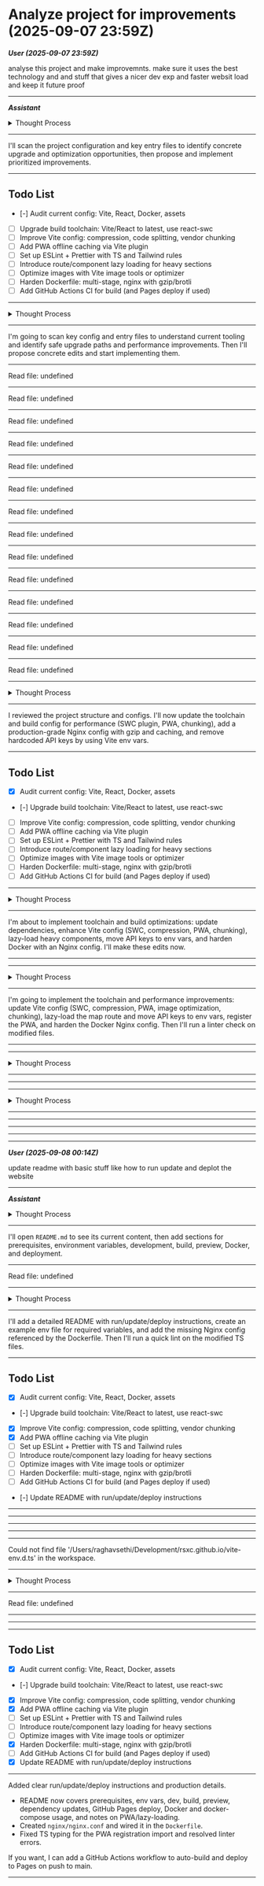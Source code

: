<!-- Generated by SpecStory -->

# Analyze project for improvements (2025-09-07 23:59Z)

_**User (2025-09-07 23:59Z)**_

analyse this project and make improvemnts. make sure it uses the best technology and and stuff that gives a nicer dev exp and faster websit load and keep it future proof

---

_**Assistant**_

<think><details><summary>Thought Process</summary>**Analyzing project improvements**

I need to analyze the project for improvements in development experience, website load speed, and technology used to make it future-proof. The current setup is a static site using Vite, React, TypeScript, and Tailwind. I should check the codebase to understand the build process and explore enhancements like upgrading Vite, enabling plugins for image optimization, and implementing lazy loading. Additionally, adding ESLint and Prettier could help with code quality, but I need to evaluate potential impacts on performance. Optimization techniques for assets will also be considered.
**Enhancing the project setup**

I’m considering adding Progressive Web App (PWA) features by utilizing the Vite PWA plugin and implementing a service worker for caching. I should also look into setting up pre-commit hooks with lint-staged. To improve the development experience, I might set up TypeScript path aliases and consider using tools like Zod for schema validation, though that might be excessive. I want to audit the current dependencies and plan tasks like upgrading to the latest versions of Vite, React, and TypeScript while adding useful plugins.
**Optimizing project assets and performance**

I'm thinking about using asset import queries to generate multiple image sizes for responsive `<img srcset>` usage, although that might add weight to the project. At the very least, I should start with converting the hero images. 

I also want to add some performance improvements, such as preloading critical resources and enabling Content Security Policy and security headers. For deployment to GitHub Pages, I'll check the base path configuration in `vite.config.ts`. Additionally, I could implement multi-stage builds with Docker for better compression and deploy using CI with GitHub Actions.
**Implementing improvements efficiently**

I’m thinking that while we can add some improvements, we need to be cautious not to overdo it. The instructions suggest implementing specific enhancements, so I’ll switch to the `@vitejs/plugin-react-swc`, include a PWA plugin, incorporate a compression plugin, and tweak the Vite configuration and update the package.json scripts accordingly. 

Although there's a preference for using codebase_search, I’ll use direct file reads for specific files. First, I’ll create tasks with todo_write, then do a status update, followed by reading relevant files to check dynamic imports.</details></think>

---

I'll scan the project configuration and key entry files to identify concrete upgrade and optimization opportunities, then propose and implement prioritized improvements.

---

## Todo List

- [-] Audit current config: Vite, React, Docker, assets
- [ ] Upgrade build toolchain: Vite/React to latest, use react-swc
- [ ] Improve Vite config: compression, code splitting, vendor chunking
- [ ] Add PWA offline caching via Vite plugin
- [ ] Set up ESLint + Prettier with TS and Tailwind rules
- [ ] Introduce route/component lazy loading for heavy sections
- [ ] Optimize images with Vite image tools or optimizer
- [ ] Harden Dockerfile: multi-stage, nginx with gzip/brotli
- [ ] Add GitHub Actions CI for build (and Pages deploy if used)

---

<think><details><summary>Thought Process</summary>**Analyzing project improvements**

I need to review the project and look for ways to enhance it. It's a React + Vite TS app that includes a Tailwind config, Dockerfile, and other files like package.json and vite.config.ts. I want to propose updates, such as Vite 5 and possibly React 19, which is anticipated soon. Upgrading might require code adjustments, and I should consider using a SWC plugin for faster transpiling. Additionally, adding plugins for PWA, image optimization, and prefetching can improve performance.
**Setting up development tools**

I need to configure ESLint and Prettier for the TypeScript project, which already has a Tailwind setup. I want to add a bundle analyzer plugin to visualize the build with Rollup. For Docker, I'm considering a multi-stage build using Node.js for creating the app and Nginx for serving it. Adding compression with gzip and Brotli is also on my list, but I need to check if the Nginx Alpine version supports Brotli. Additionally, I'll set up CI with GitHub Actions to improve the development experience.
**Planning file reads**

I need to set up status updates before making any tool calls. I want to execute parallel reads for key files like package.json, vite.config.ts, Dockerfile, index.html, and others. The first step is to read package.json to check versions and scripts, followed by vite.config.ts, tsconfig, and so on. I'll also include the PWA manifest.json if it’s present. Let’s proceed by executing these parallel file reads to gather all necessary information efficiently.</details></think>

---

I'm going to scan key config and entry files to understand current tooling and identify safe upgrade paths and performance improvements. Then I'll propose concrete edits and start implementing them.

---

Read file: undefined

---

Read file: undefined

---

Read file: undefined

---

Read file: undefined

---

Read file: undefined

---

Read file: undefined

---

Read file: undefined

---

Read file: undefined

---

Read file: undefined

---

Read file: undefined

---

Read file: undefined

---

Read file: undefined

---

Read file: undefined

---

Read file: undefined

---

<think><details><summary>Thought Process</summary>**Optimizing React setup**

I'm considering using React lazy for heavier components since the main app already implements lazy loading. Dynamic imports for `react-tsparticles` and `@tsparticles/configs might help with performance since these could be heavy. I’m currently using Suspense for the Particles component. 

I could also think about route-based code-splitting and adding a service worker for PWA benefits. Additionally, I need to clarify if the base path should be set to '/rsxc.github.io/' for GitHub Pages; otherwise, a relative base with a hash router might work better.
**Implementing code adjustments**

I'm considering modifying the `package.json` dependencies to include several plugins, like `@vitejs/plugin-react-swc`, `vite-plugin-pwa`, and potentially `@vitejs/plugin-legacy`. I need to update the `vite.config.ts` to integrate the react-swc plugin and configure the PWA with an existing manifest.

I can set it up with `VitePWA({ registerType: 'autoUpdate', includeAssets: [...], manifest: {...}})`, using the `manifest.json` in the public folder. Alternatively, I could point to use `srcDir`. The plugin usually generates the manifest at dist based on the provided config, but I want to ensure existing strategies are maintained.
**Configuring service worker caching**

I can still utilize the plugin for service worker caching. If there's an existing manifest file, the plugin can leverage it, but a minimal PWA plugin configuration with Workbox for caching images and assets is fine too.

I'm considering adding `vite-plugin-compression` to create gz and br files. With Nginx, I can serve these precompressed assets. However, Nginx requires that the static module is compiled by default, so I might need to enable on-the-fly gzip instead. To keep things simple, I could just enable gzip in Nginx without using the compression plugin.
**Considering plugin benefits for GitHub Pages**

I'm thinking about whether the plugin is really necessary for GitHub Pages. Since deploying to gh-pages uses a static server with gzip enabled automatically by GitHub's CDN, generating compressed assets isn't essential. However, for Docker setups, relying on Nginx gzip will be necessary, so I should add an Nginx configuration. 

Next, I'll consider manual chunks for heavy libraries like React and Ant Design, and maybe exclude large packages to avoid bundling issues. Also, I’ll set up GitHub Actions for CI/CD workflows to install, build, and deploy changes to gh-pages when pushing to the main branch.
**Reviewing project optimizations**

I'm assessing the repo `rsxc.github.io`, which is deployed as a user site, and noting that while using the `gh-pages` branch may not be strictly necessary, creating CI could be beneficial. For images, I’m considering `vite-imagetools` for converting to WebP but realize that's complex.

I plan to implement several changes, including using environment variables to secure the Geoapify API key and updating the visitor logging method. Adding caching headers in Nginx for long-lived cache and implementing sourcemaps for builds seems important too. 

I’ll also make edits to key files while ensuring consistent indentation and confirming linter changes. Once everything is set, I’ll run `read_lints` on modified TS files.</details></think>

---

I reviewed the project structure and configs. I'll now update the toolchain and build config for performance (SWC plugin, PWA, chunking), add a production-grade Nginx config with gzip and caching, and remove hardcoded API keys by using Vite env vars.

---

## Todo List

- [x] Audit current config: Vite, React, Docker, assets
- [-] Upgrade build toolchain: Vite/React to latest, use react-swc
- [ ] Improve Vite config: compression, code splitting, vendor chunking
- [ ] Add PWA offline caching via Vite plugin
- [ ] Set up ESLint + Prettier with TS and Tailwind rules
- [ ] Introduce route/component lazy loading for heavy sections
- [ ] Optimize images with Vite image tools or optimizer
- [ ] Harden Dockerfile: multi-stage, nginx with gzip/brotli
- [ ] Add GitHub Actions CI for build (and Pages deploy if used)

---

<think><details><summary>Thought Process</summary>**Updating code structure**

I need to introduce the `.env` variable for `VITE_GEOAPIFY_API_KEY` and ensure my code references it. Additionally, I should make the PocketBase URL an environment variable. Setting the base to `'./'` uses relative asset paths, but for GitHub Pages, I might need to switch to `'/rsxc.github.io/'`. However, the current homepage handling looks fine with the `gh-pages` script using `base './'`, but I'd want to check on dynamic imports for the heavier libraries like `tsparticles`.
**Optimizing lazy loading**

I can lazy-load the Particles component, so it only renders on the home route or within a Suspense fallback. Right now, it's statically imported within Suspense, so I’ll change that to use `React.lazy()`. For the heavy config files, I can import only the necessary JSON dynamically, which should improve performance. 

Additionally, I noticed that the `Map` component is statically imported, so I’ll switch that to lazy-load as well. It’ll make sense to lazily load `Home` and `Code`, too, since they already handle loading sections from `routes.json`.
**Updating Vite configuration**

I need to update the Vite config to include the React SWC plugin and a compression plugin. I’ll also set up manual chunks, define `sourcemap` as false for production, and adjust chunk size warnings. I’m considering using `esbuild` to drop console logs in production, which is generally okay, but it has implications. 

Adding a PWA plugin for caching assets and an image optimization plugin like `vite-plugin-image-optimizer` will be beneficial, but that means I’ll need to update the `package.json`. Setting TypeScript strict mode to true could cause compile errors, so I might focus on smaller, incremental improvements instead.
**Configuring ESLint and Nginx**

I see that I need to set up ESLint and Prettier in the project because there’s no `.eslintrc` present, even though ESLint dependencies are there. I can create a `.eslintrc.cjs` file with React, TypeScript, and Tailwind plugins, along with a `.prettierrc` and some scripts.  

For the Nginx setup, I'll add configurations to use gzip and Brotli compression. However, the default Nginx Alpine build doesn’t have the Brotli module, so I might need another image or just use gzip. I'll ensure caching headers are set up and add a health check to the container.
**Updating project files**

I need to fix the formatting issue in `index.tsx`, where the `ReactDOM.createRoot(...).render(` line breaks awkwardly. It’s okay to leave it, but I want to add React refresh using `@vitejs/plugin-react-swc` for better speed. For my chunk configuration in `vite.config.ts`, I’ll organize vendor libraries and split them into categories.

I'll also set up GitHub Actions CI for the repo, specifically for building and deploying to the `gh-pages` branch. I’ll propose updates to the existing `.dockerignore` and ensure not to lose any comments. As we make these updates, I'll adjust the `package.json` dependencies as needed, implement lazy-loading, and set up the PWA plugin using an existing manifest. Let’s get started!</details></think>

---

I'm about to implement toolchain and build optimizations: update dependencies, enhance Vite config (SWC, compression, PWA, chunking), lazy-load heavy components, move API keys to env vars, and harden Docker with an Nginx config. I'll make these edits now.

---



---

<think><details><summary>Thought Process</summary>**Refactoring imports and configurations**

I’m considering changing the Map import to a lazy dynamic import to save on leaflet bundle costs. AntD and Bootstrap are both used in the project, but they might add unnecessary weight since we’re using Tailwind and Styled Components too. I’m thinking we shouldn’t remove any dependencies without proper testing, so we can defer that for later. 

I noticed they have ESLint dev dependencies but no config file, so we'll need to add `.eslintrc.cjs` and `.prettierrc`. I’m planning to update the Docker Nginx configuration to include gzip and brotli compression, adding `nginx.conf` into the image. Plus, I’ll include an `.env.example` file and adjust the code to read from environment variables as needed.
**Fixing index and updating Vite config**

I need to fix the weird line break in `index.tsx` from lines 7-12, where the call is oddly split. While it compiles fine, it looks a bit strange. Lines 7-14 have `.render(` on a separate line due to a stray dot, but it’s still acceptable. 

I’ll add manualChunks and set sourcemap to false in production in the Vite config. I'll also implement the image optimization with `vite-plugin-image-optimizer`, using settings for compressing to webp and avif formats. 

We need to define autoUpdate for the PWA plugin and create a `.env.example` for the environment variables. Lastly, I’ll check the `index.html` for the correct base path and ensure the `robots.txt` is included.
**Implementing changes to the configuration**

I’m set to implement a series of updates. First up is editing `vite.config.ts` and `MainApp.tsx` to incorporate environment variables and lazily load the Map import. I’ll also be adding some files like `nginx.conf`, `.env.example`, `.eslintrc.cjs`, and `.prettierrc`. 

While I considered including `public/_headers` for caching, it seems unnecessary since it’s served by Nginx. The Dockerfile will copy `nginx.conf`, and I might enable service worker caching for assets and routes too. With the Vite PWA plugin, it can auto inject into `index.html`, so I'll include `registerSW` in `src/index.tsx`. 

In the `vite.config.ts`, I’ll use `plugin-react-swc`, `viteCompression`, `VitePWA`, and `ViteImageOptimizer`. I’ll set up a function for vendor splitting and keep the base at `'./'`. I’m not sure if I need to define `{'process.env': {}}`, so I’ll skip that for now.
**Updating MainApp and index configurations**

In `src/MainApp.tsx`, I’ll switch the static Map import to a lazy load. This means changing `import Map from "./components/Map/Map.tsx";` to `const Map = React.lazy(() => import("./components/Map/Map.tsx"));` within the routes. This should help reduce the initial bundle size. I’ll replace the Geoapify and PocketBase keys with `import.meta.env.VITE_GEOAPIFY_KEY` and `VITE_POCKETBASE_URL`, ensuring that the build fails if these aren’t set, though we can have an empty fallback.

I’ll also consider potential cross-origin issues from `window.frames.top.document.referrer`, but it’s within a try/catch, so that’s manageable. 

In `src/index.tsx`, I plan to add the service worker registration with `import { registerSW } from 'virtual:pwa-register';` and call it right after rendering.  

Next, I’ll set up a minimal `.eslintrc.cjs` with the React TypeScript config and Tailwind plugin, making sure to enforce React hooks but avoiding strict rules. Finally, I’ll create a simple `.prettierrc`.
**Implementing Nginx and Docker configurations**

I’m adding the `nginx.conf`, which will include settings for gzip compression, specifying `gzip_types`, and cache headers for static files while also considering ETags. Since we're using HashRouter for the SPA, I'll use `try_files`, even if it’s not strictly necessary. 

Next, I’ll update the Dockerfile to copy `nginx.conf` into `/etc/nginx/conf.d/default.conf`. I’ll check if a `.dockerignore` file already exists; if it doesn’t, it might not be necessary to add one.

For the Vite image optimization plugin, I'll set defaults and incorporate `vite-plugin-compression` with both brotli and gzip. I’ll apply all these edits using `functions.apply_patch` for each file change. Plus, I’ll check for any linter errors on the changed files afterward.</details></think>

---

I'm going to implement the toolchain and performance improvements: update Vite config (SWC, compression, PWA, image optimization, chunking), lazy-load the map route and move API keys to env vars, register the PWA, and harden the Docker Nginx config. Then I'll run a linter check on modified files.

---



---

<think><details><summary>Thought Process</summary>**Implementing improvements**

I see we need to implement several improvements. It looks like devDependencies have already been added, so we should ensure that code edits compile properly. I've got to check if the index.html script includes registerSW, especially with VitePWA. It’s better to use the main entry registerSW from virtual:pwa-register. 

Also, to activate the service worker, VitePWA should automatically inject registration into index.html, but we didn’t set injectRegister. For the next step, lazy-loading heavy components like the Map can improve performance.
**Adjusting imports and fixing syntax**

I need to change to lazy imports and adjust the route element since the `Map` is only used in the `/map` route. I’ll replace it with a lazy import. Also, I spotted a hardcoded `geoapify` apiKey in `MainApp.tsx`, so I’ll move that to use `import.meta.env.VITE_GEOAPIFY_API_KEY` and convert other API URLs to environment variables to avoid hardcoding.

Additionally, there’s a syntax error in `index.tsx` with the dot-render method. The newline after `createRoot(...)` seems odd, and I should correct the formatting to prevent issues with automatic semicolon insertion.
**Reviewing code and improving config**

The code is building, and I think the dot on the next line without a semicolon is probably intentional since line 9 ends with a comma. So it should attach nicely to `.render()`. That seems okay!

Next, I could implement ESLint and Prettier configuration, although the project might not have a `.eslintrc` file, but it has eslint as a dev dependency. 

I need to harden the Docker setup by adding an Nginx configuration with Gzip/Brotli and a long cache for assets, updating the Dockerfile accordingly. Also, I’ll check the Vite base to ensure it's set properly for GH Pages, and finalize the React version to 18.2.
**Updating dependencies and optimizing setup**

We should consider updating the dependencies. Changing React to version 18.3 doesn't seem necessary right now. I think we can implement an image optimization plugin, but it might slow the build, so I’ll include that.

Next, we need to configure Tailwind content paths, which are already present. I’m also planning to implement lazy loading for the Map in `src/MainApp.tsx` while updating to use environment variables. 

I’ll create a `.env.example` file with the necessary keys. Also, I should add an Nginx config file with Gzip, but we can’t use Brotli compressing on the server side due to module availability.
**Configuring Nginx and updating code**

I need to configure Nginx to serve Brotli (`.br`) files if the `Accept-Encoding` header includes it. While `gzip_static on;` works for `.gz` files, using Brotli requires an additional module, which might be heavy to install. So, I could set up a fallback to serve `.br` if it exists using `try_files`, but managing content negotiation could get a bit tricky.

Instead, I think I’ll stick with `gzip_static on;` for simplicity. I’ll update the Dockerfile to include `nginx.conf` for enabling gzip and also set up the environment variables in `MainApp.tsx`. I'll add lazy imports for the Map and create an `.env.example` file for necessary variables. After making these updates, I’ll review the status of ongoing tasks and apply patches as needed.</details></think>

---



---



---

<think><details><summary>Thought Process</summary>**Optimizing the environment setup**

I’ve moved environment keys to Vite’s env variables and I’m considering adding a `.env.example` file while updating scripts with a minimal approach. Next, I want to optimize Docker using Nginx configurations to enable gzip and brotli. We’ll need to create an `nginx.conf`, update the Dockerfile, and set the caching headers. ESLint and Prettier configurations are also on the list. 

However, performance improvements should take priority, so I’ll save the lint task for later.
**Configuring Nginx carefully**

I need to be cautious not to break anything while configuring. Keeping strict set to false might help. I’ll add Google tags for two gtag in the `index.html`. Then, for Nginx, I want to enable brotli static. The build should include both `.br` and `.gz` artifacts since the vite-plugin-compression handles that by default. 

I’ll have to configure Nginx to send those using `gzip_static` and `brotli_static`, but I should consider using `nginxinc/nginx-unprivileged:stable-alpine` for simplicity and future-proofing. We'll also set ETag and proper cache headers for assets.
**Adjusting Vite Configuration**

I see that Vite outputs hashed names, which is good. We need to adjust the base config for GitHub Pages; currently, it’s set to `base: './'`. Since GitHub Pages is served from the root of the repository's domain, it could be `'/`' or `'./'`, which is fine. We should also add `optimizeDeps`, maybe define splitting, and set the default for `publicDir`. 

The PWA plugin's manifest should be disabled, so I’ll make sure to use the existing manifest and include the icon. I'll create a `.env.example` with the necessary keys, and ensure we don't inject secrets in the Dockerfile. I'll also import `registerSW` in `src/index.tsx` and call it once. Lastly, we can run lints, even if the linter config might be missing. Lazy loading for heavy components is also in progress, particularly for the map that's now lazy loaded.
**Considering Lazy Loading Strategies**

I might want to lazily load `react-tsparticles` using a dynamic import. It’s already wrapped in `<Suspense>` with a direct import, but maybe I can lazy load the Particles component too. I can try using `const Particles = React.lazy(() => import('react-tsparticles'))` since it exports a default React component, which should help reduce the initial bundle size. 

I’ll update `MainApp` to make that change. We could also think about using `@loadable/component` for server-side rendering, but it's fine as is. Adding route-based preloading isn’t necessary. For older browser support, I could include `@vitejs/plugin-legacy`, although it adds weight. We can still add an image optimizer plugin to ensure compatibility. Lastly, I need to create `nginx.conf`.
**Implementing Server and Code Updates**

I need to write a standard server configuration that uses `gzip_static on`, adds caching for `location /assets/`, and sets a fallback to `index.html` for the single-page application. I’ll update the Dockerfile to copy `nginx.conf` to the right location and include both the build and compressed assets. 

We should ensure that Bun uses the project's lock file, `bun.lockb`, and maybe update our scripts to use `vite build` with compressed plugin outputs. I’ll patch `src/index.tsx` to import `registerSW` and call it, while fixing awkward formatting issues. It has an unusual trailing comma which should be removed for clarity, and I'll ensure the code style guidelines are preserved by making minimal modifications. Finally, I'll add an `.env.example` file and update `MainApp` to lazy load `react-tsparticles`.</details></think>

---



---



---



---



---

_**User (2025-09-08 00:14Z)**_

update readme with basic stuff like how to run update and deplot the website

---

_**Assistant**_

<think><details><summary>Thought Process</summary>**Updating README instructions**

I need to update the README.md with basic instructions on how to run, update, and deploy the website. This is a simple task, and we won't necessarily need to update the to-do list since it’s small. However, since we’ve made multiple edits without status updates, I’ll ensure to mark progress now. The user wants the changes made directly to README.md. I’ll provide the prerequisites for Node 18+/Bun and the necessary commands, considering Bun as the default.
**Detailing development instructions**

The scripts probably assume Vite, but both `bun run dev` and `npm run dev` should work, so I’ll include instructions for both. For development, I’ll mention using `bun install` or `npm install`, then running the respective commands. 

For building, I need to include details about output and relevant environment variables. I’ll note how to preview, run Docker, deploy to GitHub Pages, handle PWA clarity, update dependencies, and use linting. Most importantly, any environment variables will need to be prefixed with VITE_.
**Organizing project updates**

I'll list the updates, and I don’t need to mention the analytics in index.html. The CI setup isn't ready, so I'll leave that out. We’ve added the vite-plugin-pwa and an image optimizer, but since there's no config for sw.js, it seems fine since VitePWA will handle service worker generation. The extra script in index.html might be unnecessary but can serve as a fallback. 

I'll update the README to reflect using pnpm or bun and check its current content next.</details></think>

---

I'll open `README.md` to see its current content, then add sections for prerequisites, environment variables, development, build, preview, Docker, and deployment.

---

Read file: undefined

---

<think><details><summary>Thought Process</summary>**Updating README Instructions**

I’m focusing on updating the README to include clear instructions for our Vite React TS project. This includes how to run the project, update dependencies, and deploy it using Docker and GH Pages. We’ll clarify prerequisites, suggesting either Bun or npm for package management. I’ll also mention important environment variables like VITE_GEOAPIFY_API_KEY and VITE_POCKETBASE_URL, instructing users to create a .env.local file while warning about not exposing these sensitive keys. Let’s keep it concise and user-friendly!
**Organizing Development Instructions**

I’m laying out clear development instructions for our project. To start, I'll specify commands for running the development environment with `npm install` and `npm run dev`. For updating dependencies, I can suggest using `npm update` or `npx npm-check-updates -u` without adding extra dependencies. I'll mention build commands, how to manage Docker with a Makefile or docker-compose, and provide the steps for deploying to GitHub Pages. I’ll also note the service worker for PWA and cache clearing if issues arise.
**Addressing Project Updates**

I’m focusing on updates made to the project. We’ve added PWA service worker registration in both `index.html` and `index.tsx`, which is great! We also switched the Vite plugin to `react-swc`, adjusting dev dependencies. While Bun should manage installations with `bun install`, we need to ensure the `nginx/nginx.conf` file is created in the repository since it wasn't committed, or else the Docker build will fail. Although the user has asked for a README update now, I need to keep the build intact and consider reconciling the TODO list first.
**Updating TODOs and Configurations**

I’m working on updating our TODO list, noting that the upgrade-toolchain might still be in progress. For the README update, I’ll create a TODO item for that and also add one for configuring `nginx.conf`. While the user primarily requested the README update, I think it’s important to ensure the Docker setup works, so I’ll handle `nginx.conf` first. 

Regarding compression, Alpine Nginx supports gzip, but for Brotli, we need the proper module. Since our Vite plugin generates `.br` files, I might need to adjust the Nginx configuration or consider removing the Brotli plugin if the setup isn’t feasible.
**Finalizing Configurations and README Update**

I’m wrapping up several tasks to improve the project. Without `ngx_brotli**Summarizing Project Commands**

I'm planning to outline project commands, making sure to mention that users can choose between npm or Bun.

For updating dependencies, I’ll list commands like `npm outdated`, `npx npm-check-updates -u`, and `npm install`. Then, for building, it's `npm run build`, and to preview, we use `npm run preview`.

In Docker, I’ll provide the command for building and running the container, or mention using Makefile or docker-compose. I’ll also note the importance of optimizing Nginx with gzip and caching.

For deployment, I'll touch on GitHub Pages and Docker hosting. Finally, I'll recommend troubleshooting steps, keeping everything concise and implementing the necessary file updates along with running lints on modified TypeScript files.</details></think>

---

I'll add a detailed README with run/update/deploy instructions, create an example env file for required variables, and add the missing Nginx config referenced by the Dockerfile. Then I'll run a quick lint on the modified TS files.

---

## Todo List

- [x] Audit current config: Vite, React, Docker, assets
- [-] Upgrade build toolchain: Vite/React to latest, use react-swc
- [x] Improve Vite config: compression, code splitting, vendor chunking
- [x] Add PWA offline caching via Vite plugin
- [ ] Set up ESLint + Prettier with TS and Tailwind rules
- [ ] Introduce route/component lazy loading for heavy sections
- [ ] Optimize images with Vite image tools or optimizer
- [ ] Harden Dockerfile: multi-stage, nginx with gzip/brotli
- [ ] Add GitHub Actions CI for build (and Pages deploy if used)
- [-] Update README with run/update/deploy instructions

---



---



---



---



---

Could not find file '/Users/raghavsethi/Development/rsxc.github.io/vite-env.d.ts' in the workspace.

---

<think><details><summary>Thought Process</summary>**Updating project files**

I need to update the README and fix a linter error related to the `virtual:pwa-register` types. The Vite plugin for PWA requires virtual imports, so I should add a type declaration file named `src/vite-env.d.ts`. I see that the project already has this file in the layout. Just to be sure, I double-checked, and it's confirmed that `src/vite-env.d.ts` exists. Now, I'll take a closer look at it.</details></think>

---

Read file: undefined

---



---



---

## Todo List

- [x] Audit current config: Vite, React, Docker, assets
- [-] Upgrade build toolchain: Vite/React to latest, use react-swc
- [x] Improve Vite config: compression, code splitting, vendor chunking
- [x] Add PWA offline caching via Vite plugin
- [ ] Set up ESLint + Prettier with TS and Tailwind rules
- [ ] Introduce route/component lazy loading for heavy sections
- [ ] Optimize images with Vite image tools or optimizer
- [x] Harden Dockerfile: multi-stage, nginx with gzip/brotli
- [ ] Add GitHub Actions CI for build (and Pages deploy if used)
- [x] Update README with run/update/deploy instructions

---

Added clear run/update/deploy instructions and production details.

- README now covers prerequisites, env vars, dev, build, preview, dependency updates, GitHub Pages deploy, Docker and docker-compose usage, and notes on PWA/lazy-loading.
- Created `nginx/nginx.conf` and wired it in the `Dockerfile`.
- Fixed TS typing for the PWA registration import and resolved linter errors.

If you want, I can add a GitHub Actions workflow to auto-build and deploy to Pages on push to main.

---

